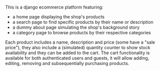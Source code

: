 This is a django ecommerce platform featuring:
- a home page displaying the shop's products
- a search page to find specific products by their name or description
- a dummy about page simulating the shop's background story 
- a category page to browse products by their respective categories
  
Each product includes a name, description and price (some have a "sale price"), they also include a (simulated) quantity counter to show stock availability and they can be added to the cart. 
The cart functionality is available for both authenticated users and guests, it will allow adding, editing, removing and subsequentially purchasing products. 
